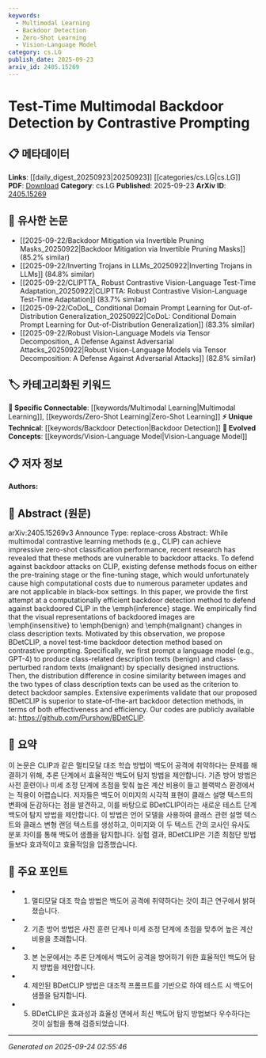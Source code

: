 ```yaml
---
keywords:
  - Multimodal Learning
  - Backdoor Detection
  - Zero-Shot Learning
  - Vision-Language Model
category: cs.LG
publish_date: 2025-09-23
arxiv_id: 2405.15269
---
```


<!-- KEYWORD_LINKING_METADATA:
{
  "processed_timestamp": "2025-09-24T02:55:46.266793",
  "vocabulary_version": "1.0",
  "selected_keywords": [
    "Multimodal Learning",
    "Backdoor Detection",
    "Zero-Shot Learning",
    "Vision-Language Model"
  ],
  "rejected_keywords": [],
  "similarity_scores": {
    "Multimodal Learning": 0.82,
    "Backdoor Detection": 0.79,
    "Zero-Shot Learning": 0.84,
    "Vision-Language Model": 0.85
  },
  "extraction_method": "AI_prompt_based",
  "budget_applied": true,
  "candidates_json": {
    "candidates": [
      {
        "surface": "Multimodal contrastive learning",
        "canonical": "Multimodal Learning",
        "aliases": [
          "Multimodal contrastive methods",
          "Multimodal contrastive"
        ],
        "category": "specific_connectable",
        "rationale": "Links to the trending concept of integrating multiple modalities in learning systems.",
        "novelty_score": 0.55,
        "connectivity_score": 0.88,
        "specificity_score": 0.78,
        "link_intent_score": 0.82
      },
      {
        "surface": "Backdoor detection",
        "canonical": "Backdoor Detection",
        "aliases": [
          "Backdoor attack defense",
          "Backdoor defense"
        ],
        "category": "unique_technical",
        "rationale": "A unique technical concept focusing on identifying and mitigating backdoor attacks in models.",
        "novelty_score": 0.72,
        "connectivity_score": 0.65,
        "specificity_score": 0.81,
        "link_intent_score": 0.79
      },
      {
        "surface": "Zero-shot classification",
        "canonical": "Zero-Shot Learning",
        "aliases": [
          "Zero-shot inference",
          "Zero-shot methods"
        ],
        "category": "specific_connectable",
        "rationale": "A specific learning paradigm that enhances model adaptability and is widely discussed in recent research.",
        "novelty_score": 0.58,
        "connectivity_score": 0.87,
        "specificity_score": 0.75,
        "link_intent_score": 0.84
      },
      {
        "surface": "Vision-Language Model",
        "canonical": "Vision-Language Model",
        "aliases": [
          "Vision-Language integration",
          "Vision-Language systems"
        ],
        "category": "evolved_concepts",
        "rationale": "Represents the integration of visual and textual data, a growing area in AI research.",
        "novelty_score": 0.6,
        "connectivity_score": 0.9,
        "specificity_score": 0.8,
        "link_intent_score": 0.85
      }
    ],
    "ban_list_suggestions": [
      "method",
      "performance",
      "experiment"
    ]
  },
  "decisions": [
    {
      "candidate_surface": "Multimodal contrastive learning",
      "resolved_canonical": "Multimodal Learning",
      "decision": "linked",
      "scores": {
        "novelty": 0.55,
        "connectivity": 0.88,
        "specificity": 0.78,
        "link_intent": 0.82
      }
    },
    {
      "candidate_surface": "Backdoor detection",
      "resolved_canonical": "Backdoor Detection",
      "decision": "linked",
      "scores": {
        "novelty": 0.72,
        "connectivity": 0.65,
        "specificity": 0.81,
        "link_intent": 0.79
      }
    },
    {
      "candidate_surface": "Zero-shot classification",
      "resolved_canonical": "Zero-Shot Learning",
      "decision": "linked",
      "scores": {
        "novelty": 0.58,
        "connectivity": 0.87,
        "specificity": 0.75,
        "link_intent": 0.84
      }
    },
    {
      "candidate_surface": "Vision-Language Model",
      "resolved_canonical": "Vision-Language Model",
      "decision": "linked",
      "scores": {
        "novelty": 0.6,
        "connectivity": 0.9,
        "specificity": 0.8,
        "link_intent": 0.85
      }
    }
  ]
}
-->

# Test-Time Multimodal Backdoor Detection by Contrastive Prompting

## 📋 메타데이터

**Links**: [[daily_digest_20250923|20250923]] [[categories/cs.LG|cs.LG]]
**PDF**: [Download](https://arxiv.org/pdf/2405.15269.pdf)
**Category**: cs.LG
**Published**: 2025-09-23
**ArXiv ID**: [2405.15269](https://arxiv.org/abs/2405.15269)

## 🔗 유사한 논문
- [[2025-09-22/Backdoor Mitigation via Invertible Pruning Masks_20250922|Backdoor Mitigation via Invertible Pruning Masks]] (85.2% similar)
- [[2025-09-22/Inverting Trojans in LLMs_20250922|Inverting Trojans in LLMs]] (84.8% similar)
- [[2025-09-22/CLIPTTA_ Robust Contrastive Vision-Language Test-Time Adaptation_20250922|CLIPTTA: Robust Contrastive Vision-Language Test-Time Adaptation]] (83.7% similar)
- [[2025-09-22/CoDoL_ Conditional Domain Prompt Learning for Out-of-Distribution Generalization_20250922|CoDoL: Conditional Domain Prompt Learning for Out-of-Distribution Generalization]] (83.3% similar)
- [[2025-09-22/Robust Vision-Language Models via Tensor Decomposition_ A Defense Against Adversarial Attacks_20250922|Robust Vision-Language Models via Tensor Decomposition: A Defense Against Adversarial Attacks]] (82.8% similar)

## 🏷️ 카테고리화된 키워드
**🔗 Specific Connectable**: [[keywords/Multimodal Learning|Multimodal Learning]], [[keywords/Zero-Shot Learning|Zero-Shot Learning]]
**⚡ Unique Technical**: [[keywords/Backdoor Detection|Backdoor Detection]]
**🚀 Evolved Concepts**: [[keywords/Vision-Language Model|Vision-Language Model]]

## 📋 저자 정보

**Authors:** 

## 📄 Abstract (원문)

arXiv:2405.15269v3 Announce Type: replace-cross 
Abstract: While multimodal contrastive learning methods (e.g., CLIP) can achieve impressive zero-shot classification performance, recent research has revealed that these methods are vulnerable to backdoor attacks. To defend against backdoor attacks on CLIP, existing defense methods focus on either the pre-training stage or the fine-tuning stage, which would unfortunately cause high computational costs due to numerous parameter updates and are not applicable in black-box settings. In this paper, we provide the first attempt at a computationally efficient backdoor detection method to defend against backdoored CLIP in the \emph{inference} stage. We empirically find that the visual representations of backdoored images are \emph{insensitive} to \emph{benign} and \emph{malignant} changes in class description texts. Motivated by this observation, we propose BDetCLIP, a novel test-time backdoor detection method based on contrastive prompting. Specifically, we first prompt a language model (e.g., GPT-4) to produce class-related description texts (benign) and class-perturbed random texts (malignant) by specially designed instructions. Then, the distribution difference in cosine similarity between images and the two types of class description texts can be used as the criterion to detect backdoor samples. Extensive experiments validate that our proposed BDetCLIP is superior to state-of-the-art backdoor detection methods, in terms of both effectiveness and efficiency. Our codes are publicly available at: https://github.com/Purshow/BDetCLIP.

## 📝 요약

이 논문은 CLIP과 같은 멀티모달 대조 학습 방법이 백도어 공격에 취약하다는 문제를 해결하기 위해, 추론 단계에서 효율적인 백도어 탐지 방법을 제안합니다. 기존 방어 방법은 사전 훈련이나 미세 조정 단계에 초점을 맞춰 높은 계산 비용이 들고 블랙박스 환경에서는 적용이 어렵습니다. 저자들은 백도어 이미지의 시각적 표현이 클래스 설명 텍스트의 변화에 둔감하다는 점을 발견하고, 이를 바탕으로 BDetCLIP이라는 새로운 테스트 단계 백도어 탐지 방법을 제안합니다. 이 방법은 언어 모델을 사용하여 클래스 관련 설명 텍스트와 클래스 변형 랜덤 텍스트를 생성하고, 이미지와 이 두 텍스트 간의 코사인 유사도 분포 차이를 통해 백도어 샘플을 탐지합니다. 실험 결과, BDetCLIP은 기존 최첨단 방법들보다 효과적이고 효율적임을 입증했습니다.

## 🎯 주요 포인트

- 1. 멀티모달 대조 학습 방법은 백도어 공격에 취약하다는 것이 최근 연구에서 밝혀졌습니다.
- 2. 기존 방어 방법은 사전 훈련 단계나 미세 조정 단계에 초점을 맞추어 높은 계산 비용을 초래합니다.
- 3. 본 논문에서는 추론 단계에서 백도어 공격을 방어하기 위한 효율적인 백도어 탐지 방법을 제안합니다.
- 4. 제안된 BDetCLIP 방법은 대조적 프롬프트를 기반으로 하여 테스트 시 백도어 샘플을 탐지합니다.
- 5. BDetCLIP은 효과성과 효율성 면에서 최신 백도어 탐지 방법보다 우수하다는 것이 실험을 통해 검증되었습니다.


---

*Generated on 2025-09-24 02:55:46*